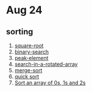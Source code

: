 # Aug 24
## sorting


1. <a href="https://practice.geeksforgeeks.org/problems/square-root/1/">square-root</a>
2. <a href="https://practice.geeksforgeeks.org/problems/binary-search-1587115620/1/">binary-search</a>
3. <a href="https://practice.geeksforgeeks.org/problems/peak-element/1/">peak-element</a><br>
4. <a href="https://practice.geeksforgeeks.org/problems/search-in-a-rotated-array0959/1/">search-in-a-rotated-array</a>
5. <a href="https://practice.geeksforgeeks.org/problems/merge-sort/1/">merge-sort</a>
6. <a href="https://practice.geeksforgeeks.org/problems/quick-sort/1/">quick sort</a>
7. <a href="https://practice.geeksforgeeks.org/problems/sort-an-array-of-0s-1s-and-2s4231/1">Sort an array of 0s, 1s and 2s</a>

